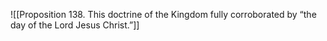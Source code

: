 ![[Proposition 138. This doctrine of the Kingdom fully corroborated by “the day of the Lord Jesus Christ.”]]